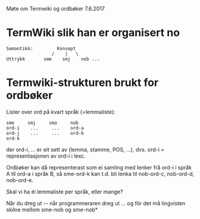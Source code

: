 Møte om Termwiki og ordbøker 7.6.2017

# TermWiki slik han er organisert no

```
Semantikk:         Konsept
                 /    |   \
Uttrykk       sme    smj    nob ...
```

# Termwiki-strukturen brukt for ordbøker

Lister over ord på kvart språk (=lemmaliste):

```
sme     smj     sma     nob
ord-i    ...     ...    ord-a
ord-j    ...     ...    ord-b
ord-k
```

der ord-i, ... er eit sett av (lemma, stamme, POS, ...), dvs. ord-i = representasjonen av ord-i i lexc.

Ordbøker kan då representerast som ei samling med lenker frå ord-i i språk A til
ord-a i språk B, så sme-ord-k kan t.d. bli lenka til nob-ord-c, nob-ord-d,
nob-ord-e.

Skal vi ha éi lemmaliste per språk, eller mange?

Når du dreg ut -- når programmeraren dreg ut
... og för det må lingvisten skilne mellom sme-nob og sme-nob\*
